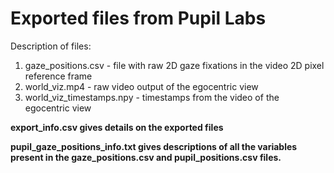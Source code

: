 # Exported files from Pupil Labs
Description of files: 
1. gaze_positions.csv -  file with raw 2D gaze fixations in the video 2D pixel reference frame
2. world_viz.mp4 - raw video output of the egocentric view
3. world_viz_timestamps.npy - timestamps from the video of the egocentric view

**export_info.csv gives details on the exported files** 

**pupil_gaze_positions_info.txt gives descriptions of all the variables present in the gaze_positions.csv and pupil_positions.csv files.** 
